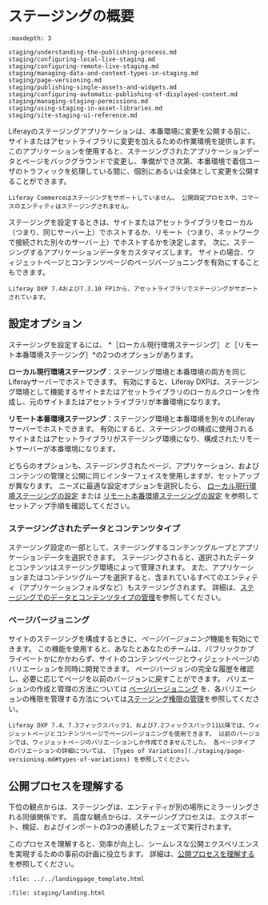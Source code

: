 # ステージングの概要

```{toctree}
:maxdepth: 3

staging/understanding-the-publishing-process.md
staging/configuring-local-live-staging.md
staging/configuring-remote-live-staging.md
staging/managing-data-and-content-types-in-staging.md
staging/page-versioning.md
staging/publishing-single-assets-and-widgets.md
staging/configuring-automatic-publishing-of-displayed-content.md
staging/managing-staging-permissions.md
staging/using-staging-in-asset-libraries.md
staging/site-staging-ui-reference.md
```

Liferayのステージングアプリケーションは、本番環境に変更を公開する前に、サイトまたはアセットライブラリに変更を加えるための作業環境を提供します。 このアプリケーションを使用すると、ステージングされたアプリケーションデータとページをバックグラウンドで変更し、準備ができ次第、本番環境で着信ユーザのトラフィックを処理している間に、個別にあるいは全体として変更を公開することができます。

```{important}
Liferay Commerceはステージングをサポートしていません。 公開設定プロセス中、コマースのエンティティはステージングされません。 
```

ステージングを設定するときは、サイトまたはアセットライブラリをローカル（つまり、同じサーバー上）でホストするか、リモート（つまり、ネットワークで接続された別々のサーバー上）でホストするかを決定します。 次に、ステージングするアプリケーションデータをカスタマイズします。 サイトの場合、ウィジェットページとコンテンツページのページバージョニングを有効にすることもできます。

```{note}
Liferay DXP 7.4および7.3.10 FP1から、アセットライブラリでステージングがサポートされています。
```

## 設定オプション

ステージングを設定するには、 *［ローカル現行環境ステージング］*と*［リモート本番環境ステージング］*の2つのオプションがあります。

**ローカル現行環境ステージング**：ステージング環境と本番環境の両方を同じLiferayサーバーでホストできます。 有効にすると、Liferay DXPは、ステージング環境として機能するサイトまたはアセットライブラリのローカルクローンを作成し、元のサイトまたはアセットライブラリが本番環境になります。

**リモート本番環境ステージング**：ステージング環境と本番環境を別々のLiferayサーバーでホストできます。 有効にすると、ステージングの構成に使用されるサイトまたはアセットライブラリがステージング環境になり、構成されたリモートサーバーが本番環境になります。

どちらのオプションも、ステージングされたページ、アプリケーション、およびコンテンツの管理と公開に同じインターフェイスを使用しますが、セットアップが異なります。 ニーズに最適な設定オプションを選択したら、 [ローカル現行環境ステージングの設定](./staging/configuring-local-live-staging.md) または [リモート本番環境ステージングの設定](./staging/configuring-remote-live-staging.md) を参照してセットアップ手順を確認してください。

### ステージングされたデータとコンテンツタイプ

ステージング設定の一部として、ステージングするコンテンツグループとアプリケーションデータを選択できます。 ステージングされると、選択されたデータとコンテンツはステージング環境によって管理されます。 また、アプリケーションまたはコンテンツグループを選択すると、含まれているすべてのエンティティ（アプリケーションフォルダなど）もステージングされます。 詳細は、[ステージングでのデータとコンテンツタイプの管理](./staging/managing-data-and-content-types-in-staging.md)を参照してください。

### ページバージョニング

サイトのステージングを構成するときに、*ページバージョニング*機能を有効にできます。 この機能を使用すると、あなたとあなたのチームは、パブリックかプライベートかにかかわらず、サイトのコンテンツページとウィジェットページのバリエーションを同時に開発できます。 ページバージョンの完全な履歴を確認し、必要に応じてページを以前のバージョンに戻すことができます。 バリエーションの作成と管理の方法については [ページバージョニング](./staging/page-versioning.md) を、各バリエーションの権限を管理する方法については[ステージング権限の管理](./staging/managing-staging-permissions.md)を参照してください。

```{note}
Liferay DXP 7.4、7.3フィックスパック1、および7.2フィックスパック11以降では、ウィジェットページとコンテンツページでページバージョニングを使用できます。 以前のバージョンでは、ウィジェットページのバリエーションしか作成できませんでした。 各ページタイプのバリエーションの詳細については、 [Types of Variations](./staging/page-versioning.md#types-of-variations) を参照してください。
```

## 公開プロセスを理解する

下位の観点からは、ステージングは、エンティティが別の場所にミラーリングされる同値関係です。 高度な観点からは、ステージングプロセスは、エクスポート、検証、およびインポートの3つの連続したフェーズで実行されます。

このプロセスを理解すると、効率が向上し、シームレスな公開エクスペリエンスを実現するための事前の計画に役立ちます。 詳細は、[公開プロセスを理解する](./staging/understanding-the-publishing-process.md)を参照してください。

```{raw} html
:file: ../../landingpage_template.html
```

```{raw} html
:file: staging/landing.html
```
